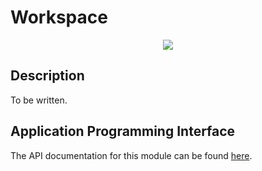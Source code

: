 # Workspace
<p align="center">
    <img src="https://img.shields.io/badge/Package_Version-0.1.1-blue.svg?longCache=true&style=flat-square"/>
</p>

## Description
To be written.

## Application Programming Interface
The API documentation for this module can be found
[here](https://embeddedmontiarc.github.io/Elysium/packages/workspace/docs).